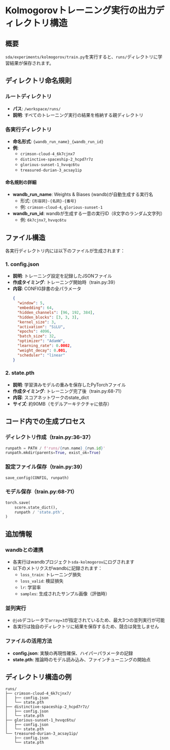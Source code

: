 # Kolmogorovトレーニング実行の出力ディレクトリ構造

## 概要
`sda/experiments/kolmogorov/train.py`を実行すると、`runs/`ディレクトリに学習結果が保存されます。

## ディレクトリ命名規則

### ルートディレクトリ
- **パス**: `/workspace/runs/`
- **説明**: すべてのトレーニング実行の結果を格納する親ディレクトリ

### 各実行ディレクトリ
- **命名形式**: `{wandb_run_name}_{wandb_run_id}`
- **例**:
  - `crimson-cloud-4_6k7cjnx7`
  - `distinctive-spaceship-2_hcpd7r7z`
  - `glorious-sunset-1_hvvqc6tu`
  - `treasured-durian-3_acsay1ip`

#### 命名規則の詳細
- **wandb_run_name**: Weights & Biases (wandb)が自動生成する実行名
  - 形式: `{形容詞}-{名詞}-{番号}`
  - 例: `crimson-cloud-4`, `glorious-sunset-1`
- **wandb_run_id**: wandbが生成する一意の実行ID（8文字のランダム文字列）
  - 例: `6k7cjnx7`, `hvvqc6tu`

## ファイル構造

各実行ディレクトリ内には以下のファイルが生成されます：

### 1. config.json
- **説明**: トレーニング設定を記録したJSONファイル
- **作成タイミング**: トレーニング開始時（train.py:39）
- **内容**: CONFIG辞書の全パラメータ
  ```json
  {
    "window": 5,
    "embedding": 64,
    "hidden_channels": [96, 192, 384],
    "hidden_blocks": [3, 3, 3],
    "kernel_size": 3,
    "activation": "SiLU",
    "epochs": 4096,
    "batch_size": 32,
    "optimizer": "AdamW",
    "learning_rate": 0.0002,
    "weight_decay": 0.001,
    "scheduler": "linear"
  }
  ```

### 2. state.pth
- **説明**: 学習済みモデルの重みを保存したPyTorchファイル
- **作成タイミング**: トレーニング完了後（train.py:68-71）
- **内容**: スコアネットワークのstate_dict
- **サイズ**: 約90MB（モデルアーキテクチャに依存）

## コード内での生成プロセス

### ディレクトリ作成（train.py:36-37）
```python
runpath = PATH / f'runs/{run.name}_{run.id}'
runpath.mkdir(parents=True, exist_ok=True)
```

### 設定ファイル保存（train.py:39）
```python
save_config(CONFIG, runpath)
```

### モデル保存（train.py:68-71）
```python
torch.save(
    score.state_dict(),
    runpath / 'state.pth',
)
```

## 追加情報

### wandbとの連携
- 各実行はwandbプロジェクト`sda-kolmogorov`にログされます
- 以下のメトリクスがwandbに記録されます：
  - `loss_train`: トレーニング損失
  - `loss_valid`: 検証損失
  - `lr`: 学習率
  - `samples`: 生成されたサンプル画像（評価時）

### 並列実行
- `@job`デコレータで`array=3`が指定されているため、最大3つの並列実行が可能
- 各実行は独自のディレクトリに結果を保存するため、競合は発生しません

### ファイルの活用方法
- **config.json**: 実験の再現性確保、ハイパーパラメータの記録
- **state.pth**: 推論時のモデル読み込み、ファインチューニングの開始点

## ディレクトリ構造の例
```
runs/
├── crimson-cloud-4_6k7cjnx7/
│   ├── config.json
│   └── state.pth
├── distinctive-spaceship-2_hcpd7r7z/
│   ├── config.json
│   └── state.pth
├── glorious-sunset-1_hvvqc6tu/
│   ├── config.json
│   └── state.pth
└── treasured-durian-3_acsay1ip/
    ├── config.json
    └── state.pth
```